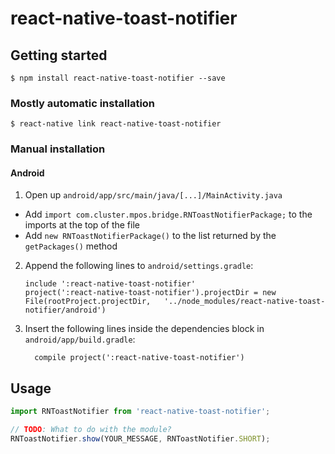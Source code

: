 
# react-native-toast-notifier

## Getting started

`$ npm install react-native-toast-notifier --save`

### Mostly automatic installation

`$ react-native link react-native-toast-notifier`

### Manual installation


#### Android

1. Open up `android/app/src/main/java/[...]/MainActivity.java`
  - Add `import com.cluster.mpos.bridge.RNToastNotifierPackage;` to the imports at the top of the file
  - Add `new RNToastNotifierPackage()` to the list returned by the `getPackages()` method
2. Append the following lines to `android/settings.gradle`:
  	```
  	include ':react-native-toast-notifier'
  	project(':react-native-toast-notifier').projectDir = new File(rootProject.projectDir, 	'../node_modules/react-native-toast-notifier/android')
  	```
3. Insert the following lines inside the dependencies block in `android/app/build.gradle`:
  	```
      compile project(':react-native-toast-notifier')
  	```


## Usage
```javascript
import RNToastNotifier from 'react-native-toast-notifier';

// TODO: What to do with the module?
RNToastNotifier.show(YOUR_MESSAGE, RNToastNotifier.SHORT);
```
  
